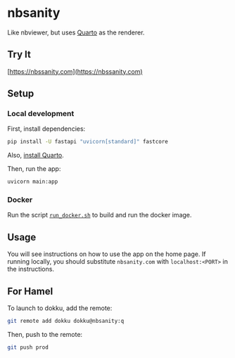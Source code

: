 # nbsanity

Like nbviewer, but uses [Quarto](https://quarto.org/) as the renderer.

## Try It

[https://nbssanity.com](https://nbssanity.com)

## Setup

### Local development

First, install dependencies:

```bash
pip install -U fastapi "uvicorn[standard]" fastcore
```

Also, [install Quarto](https://quarto.org/docs/get-started/).
    
Then, run the app:

```bash
uvicorn main:app
```

### Docker

Run the script [`run_docker.sh`](./run_docker.sh) to build and run the docker image.  

## Usage

You will see instructions on how to use the app on the home page.  If running locally, you should substitute `nbsanity.com` with `localhost:<PORT>` in the instructions.

## For Hamel

To launch to dokku, add the remote:

```bash
git remote add dokku dokku@nbsanity:q
```

Then, push to the remote:

```bash
git push prod
```